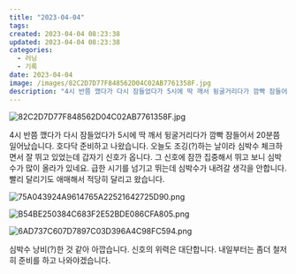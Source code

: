 ```yaml
---
title: "2023-04-04"
tags:
created: 2023-04-04 08:23:38
updated: 2023-04-04 08:23:38
categories:
  - 러닝
  - 기록
date: 2023-04-04
image: /images/82C2D7D77F848562D04C02AB7761358F.jpg
description: "4시 반쯤 깼다가 다시 잠들었다가 5시에 딱 깨서 뒹굴거리다가 깜빡 잠들어서 20분쯤 일어났습니다. 호다닥 준비하고 나왔습니다. 오늘도 조깅(?)하는 날이라 심박수 체크하면서 잘 뛰고 있었는데 갑자기 신호가 옵니다. 그 신호에 잠깐 집중해서 뛰고 보니 심박수가 많이 올라가 있네요. 급한"
---
```


![82C2D7D77F848562D04C02AB7761358F.jpg](/images/82C2D7D77F848562D04C02AB7761358F.jpg)
 
 

4시 반쯤 깼다가 다시 잠들었다가 5시에 딱 깨서 뒹굴거리다가 깜빡 잠들어서 20분쯤 일어났습니다. 호다닥 준비하고 나왔습니다.
오늘도 조깅(?)하는 날이라 심박수 체크하면서 잘 뛰고 있었는데 갑자기 신호가 옵니다. 그 신호에 잠깐 집중해서 뛰고 보니 심박수가 많이 올라가 있네요. 급한 시기를 넘기고 뛰는데 심박수가 내려갈 생각을 안합니다. 빨리 달리기도 애매해서 적당히 달리고 왔습니다.

 
 ![75A043924A9614765A22521642725D90.png](/images/75A043924A9614765A22521642725D90.png)
 
 

 
 ![B54BE250384C683F2E52BDE086CFA805.png](/images/B54BE250384C683F2E52BDE086CFA805.png)
 
 

 
 ![6AD737C607D7897C03D396A4C98FC594.png](/images/6AD737C607D7897C03D396A4C98FC594.png)
 
 

심박수 낭비(?)한 것 같아 아깝습니다.
신호의 위력은 대단합니다. 내일부터는 좀더 철저히 준비를 하고 나와야겠습니다.
